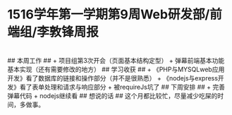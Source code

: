 # 1516学年第一学期第9周Web研发部/前端组/李敦锋周报 #
<br>
## 本周工作 ##
+	项目组第3次开会（页面基本结构定型）
+	弹幕前端基本功能基本实现（还有需要修改的地方）
## 学习收获 ##
+	《PHP与MYSQLweb应用开发》看了数据库的链接和操作部分（并不是很熟悉）
+	《nodejs与express开发》看了表单处理和请求与响应部分
+	被requireJs坑了
## 下周安排 ##
+	完善弹幕代码
+	nodejs继续看
## 想说的话 ##
这个月都比较忙，尽量减少吃屎的时间，多做事。